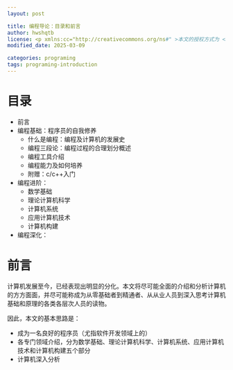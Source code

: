 ```yaml
---
layout: post

title: 编程导论：目录和前言
author: hwshqtb
license: <p xmlns:cc="http://creativecommons.org/ns#" >本文的授权方式为 <a href="https://creativecommons.org/licenses/by/4.0/?ref=chooser-v1" target="_blank" rel="license noopener noreferrer" style="display:inline-block;">Creative Commons Attribution 4.0 International<img style="height:22px!important;margin-left:3px;vertical-align:text-bottom;" src="https://mirrors.creativecommons.org/presskit/icons/cc.svg?ref=chooser-v1" alt=""><img style="height:22px!important;margin-left:3px;vertical-align:text-bottom;" src="https://mirrors.creativecommons.org/presskit/icons/by.svg?ref=chooser-v1" alt=""></a></p>
modified_date: 2025-03-09

categories: programing
tags: programing-introduction
---
```


# 目录
- 前言
- 编程基础：程序员的自我修养
    - 什么是编程：编程及计算机的发展史
    - 编程三段论：编程过程的合理划分概述
    - 编程工具介绍
    - 编程能力及如何培养
    - 附赠：c/c++入门
- 编程进阶：
    - 数学基础
    - 理论计算机科学
    - 计算机系统
    - 应用计算机技术
    - 计算机构建
- 编程深化：

# 前言
计算机发展至今，已经表现出明显的分化。本文将尽可能全面的介绍和分析计算机的方方面面，并尽可能称成为从零基础者到精通者、从从业人员到深入思考计算机基础和原理的各类各层次人员的读物。

因此，本文的基本思路是：
- 成为一名良好的程序员（尤指软件开发领域上的）
- 各专门领域介绍，分为数学基础、理论计算机科学、计算机系统、应用计算机技术和计算机构建五个部分
- 计算机深入分析